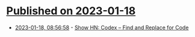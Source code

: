 # [Published on 2023-01-18](index.md)

* [2023-01-18, 08:56:58](https://news.ycombinator.com/item?id=34424767) - [Show HN: Codex – Find and Replace for Code](https://codex-kappa-dusky.vercel.app/)
